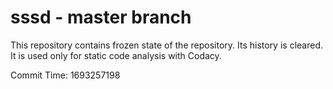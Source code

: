 # sssd - master branch

This repository contains frozen state of the repository.
Its history is cleared. It is used only for static code
analysis with Codacy.

Commit Time: 1693257198